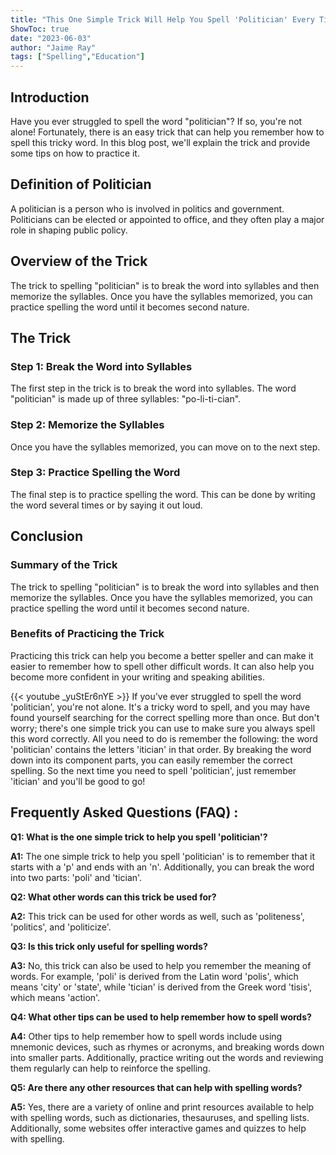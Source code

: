 ```yaml
---
title: "This One Simple Trick Will Help You Spell 'Politician' Every Time!"
ShowToc: true 
date: "2023-06-03"
author: "Jaime Ray" 
tags: ["Spelling","Education"]
---
```

## Introduction

Have you ever struggled to spell the word "politician"? If so, you're not alone! Fortunately, there is an easy trick that can help you remember how to spell this tricky word. In this blog post, we'll explain the trick and provide some tips on how to practice it.

## Definition of Politician

A politician is a person who is involved in politics and government. Politicians can be elected or appointed to office, and they often play a major role in shaping public policy.

## Overview of the Trick

The trick to spelling "politician" is to break the word into syllables and then memorize the syllables. Once you have the syllables memorized, you can practice spelling the word until it becomes second nature.

## The Trick

### Step 1: Break the Word into Syllables

The first step in the trick is to break the word into syllables. The word "politician" is made up of three syllables: "po-li-ti-cian".

### Step 2: Memorize the Syllables

Once you have the syllables memorized, you can move on to the next step.

### Step 3: Practice Spelling the Word

The final step is to practice spelling the word. This can be done by writing the word several times or by saying it out loud.

## Conclusion

### Summary of the Trick

The trick to spelling "politician" is to break the word into syllables and then memorize the syllables. Once you have the syllables memorized, you can practice spelling the word until it becomes second nature.

### Benefits of Practicing the Trick

Practicing this trick can help you become a better speller and can make it easier to remember how to spell other difficult words. It can also help you become more confident in your writing and speaking abilities.

{{< youtube _yuStEr6nYE >}} 
If you've ever struggled to spell the word 'politician', you're not alone. It's a tricky word to spell, and you may have found yourself searching for the correct spelling more than once. But don't worry; there's one simple trick you can use to make sure you always spell this word correctly. All you need to do is remember the following: the word 'politician' contains the letters 'itician' in that order. By breaking the word down into its component parts, you can easily remember the correct spelling. So the next time you need to spell 'politician', just remember 'itician' and you'll be good to go!

## Frequently Asked Questions (FAQ) :
**Q1: What is the one simple trick to help you spell 'politician'?**

**A1:** The one simple trick to help you spell 'politician' is to remember that it starts with a 'p' and ends with an 'n'. Additionally, you can break the word into two parts: 'poli' and 'tician'. 

**Q2: What other words can this trick be used for?**

**A2:** This trick can be used for other words as well, such as 'politeness', 'politics', and 'politicize'. 

**Q3: Is this trick only useful for spelling words?**

**A3:** No, this trick can also be used to help you remember the meaning of words. For example, 'poli' is derived from the Latin word 'polis', which means 'city' or 'state', while 'tician' is derived from the Greek word 'tisis', which means 'action'. 

**Q4: What other tips can be used to help remember how to spell words?**

**A4:** Other tips to help remember how to spell words include using mnemonic devices, such as rhymes or acronyms, and breaking words down into smaller parts. Additionally, practice writing out the words and reviewing them regularly can help to reinforce the spelling. 

**Q5: Are there any other resources that can help with spelling words?**

**A5:** Yes, there are a variety of online and print resources available to help with spelling words, such as dictionaries, thesauruses, and spelling lists. Additionally, some websites offer interactive games and quizzes to help with spelling.





